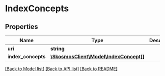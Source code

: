 # IndexConcepts

## Properties
Name | Type | Description | Notes
------------ | ------------- | ------------- | -------------
**uri** | **string** |  | 
**index_concepts** | [**\SkosmosClient\Model\IndexConcept[]**](IndexConcept.md) |  | [optional] 

[[Back to Model list]](../README.md#documentation-for-models) [[Back to API list]](../README.md#documentation-for-api-endpoints) [[Back to README]](../README.md)


